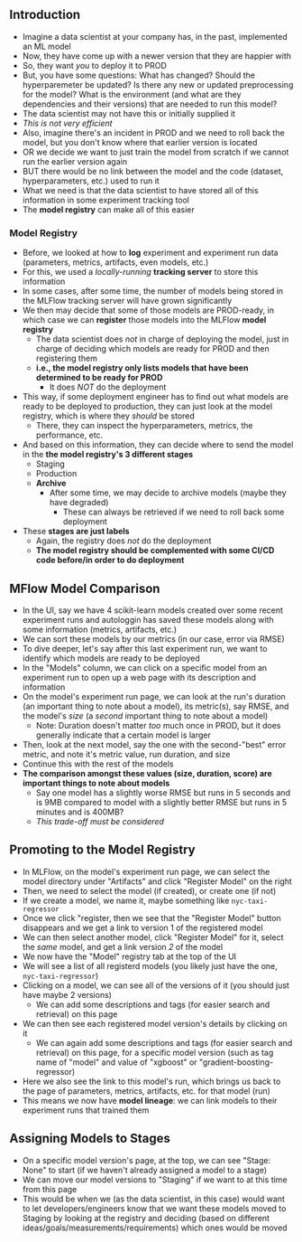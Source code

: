 ## Introduction
- Imagine a data scientist at your company has, in the past, implemented an ML model
- Now, they have come up with a newer version that they are happier with
- So, they want *you* to deploy it to PROD
- But, you have some questions: What has changed? Should the hyperparemeter be updated? Is there any new or updated preprocessing for the model? What is the environment (and what are they dependencies and their versions) that are needed to run this model?
- The data scientist may not have this or initially supplied it
- *This is not very efficient*
- Also, imagine there's an incident in PROD and we need to roll back the model, but you don't know where that earlier version is located
- OR we decide we want to just train the model from scratch if we cannot run the earlier version again
- BUT there would be no link between the model and the code (dataset, hyperparameters, etc.) used to run it
- What we need is that the data scientist to have stored all of this information in some experiment tracking tool
- The **model registry** can make all of this easier

### Model Registry
- Before, we looked at how to **log** experiment and experiment run data (parameters, metrics, artifacts, even models, etc.)
- For this, we used a *locally-running* **tracking server** to store this information
- In some cases, after some time, the number of models being stored in the MLFlow tracking server will have grown significantly
- We then may decide that some of those models are PROD-ready, in which case we can **register** those models into the MLFlow **model registry**
    - The data scientist does *not* in charge of deploying the model, just in charge of deciding which models are ready for PROD and then registering them
    - **i.e., the model registry only lists models that have been determined to be ready for PROD**
        - It does *NOT* do the deployment
- This way, if some deployment engineer has to find out what models are ready to be deployed to production, they can just look at the model registry, which is where they *should* be stored
    - There, they can inspect the hyperparameters, metrics, the performance, etc.
- And based on this information, they can decide where to send the model in the **the model registry's 3 different stages**
    - Staging
    - Production
    - **Archive**
        - After some time, we may decide to archive models (maybe they have degraded)
            - These can always be retrieved if we need to roll back some deployment
- These **stages are just labels**
    - Again, the registry does *not* do the deployment
    - **The model registry should be complemented with some CI/CD code before/in order to do deployment**

## MFlow Model Comparison
- In the UI, say we have 4 scikit-learn models created over some recent experiment runs and autologgin has saved these models along with some information (metrics, artifacts, etc.)
- We can sort these models by our metrics (in our case, error via RMSE)
- To dive deeper, let's say after this last experiment run, we want to identify which models are ready to be deployed
- In the "Models" column, we can click on a specific model from an experiment run to open up a web page with its description and information
- On the model's experiment run page, we can look at the run's duration (an important thing to note about a model), its metric(s), say RMSE, and the model's *size* (a *second* important thing to note about a model)
    - Note: Duration doesn't matter *too* much once in PROD, but it does generally indicate that a certain model is larger
- Then, look at the next model, say the one with the second-"best" error metric, and note it's metric value, run duration, and size
- Continue this with the rest of the models
- **The comparison amongst these values (size, duration, score) are important things to note about models**
    - Say one model has a slightly worse RMSE but runs in 5 seconds and is 9MB compared to model with a slightly better RMSE but runs in 5 minutes and is 400MB?
    - *This trade-off must be considered*

## Promoting to the Model Registry
- In MLFlow, on the model's experiment run page, we can select the model directory under "Artifacts" and click "Register Model" on the right
- Then, we need to select the model (if created), or create one (if not)
- If we create a model, we name it, maybe something like `nyc-taxi-regressor`
- Once we click "register, then we see that the "Register Model" button disappears and we get a link to version 1 of the registered model
- We can then select another model, click "Register Model" for it, select the *same* model, and get a link version *2* of the model
- We now have the "Model" registry tab at the top of the UI
- We will see a list of all registerd models (you likely just have the one, `nyc-taxi-regressor`)
- Clicking on a model, we can see all of the versions of it (you should just have maybe 2 versions)
    - We can add some descriptions and tags (for easier search and retrieval) on this page
- We can then see each registered model version's details by clicking on it
    - We can again add some descriptions and tags (for easier search and retrieval) on this page, for a specific model version (such as tag name of "model" and value of "xgboost" or "gradient-boosting-regressor)
- Here we also see the link to this model's run, which brings us back to the page of parameters, metrics, artifacts, etc. for that model (run)
- This means we now have **model lineage**: we can link models to their experiment runs that trained them

## Assigning Models to Stages
- On a specific model version's page, at the top, we can see "Stage: None" to start (if we haven't already assigned a model to a stage)
- We can move our model versions to "Staging" if we want to at this time from this page
- This would be when we (as the data scientist, in this case) would want to let developers/engineers know that we want these models moved to Staging by looking at the registry and deciding (based on different ideas/goals/measurements/requirements) which ones would be moved

